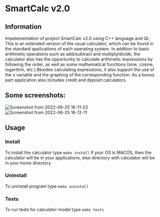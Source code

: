 # SmartCalc v2.0

## Information
Impelementation of project SmartCalc v2.0 using C++ language and Qt. This is an extended version of the usual calculator, which can be found in the standard applications of each operating system. In addition to basic arithmetic operations such as add/subtract and multiply/divide, the calculator also has the opportunity to calculate arithmetic expressions by following the order, as well as some mathematical functions (sine, cosine, logarithm, etc.).Besides calculating expressions, it also support the use of the x variable and the graphing of the corresponding function. As a bonus part application also includes credit and deposit calculators.
## Some screenshots:
![Screenshot from 2022-06-25 16-11-23](https://user-images.githubusercontent.com/75363608/175766775-dad4610e-82fd-4a92-aa13-995f5410d34b.png)
![Screenshot from 2022-06-25 16-12-11](https://user-images.githubusercontent.com/75363608/175766781-67269aa2-6650-4294-8ecb-9f6a07d68a8a.png)

## Usage 
### Install
To install the calculator type `make install`
If your OS is MACOS, then the calculator will be in your applications, else directory with calculator will be in your home directory

### Uninstall
To uninstall program type `make uninstall`

### Tests
To run tests for calculator model type `make tests`
